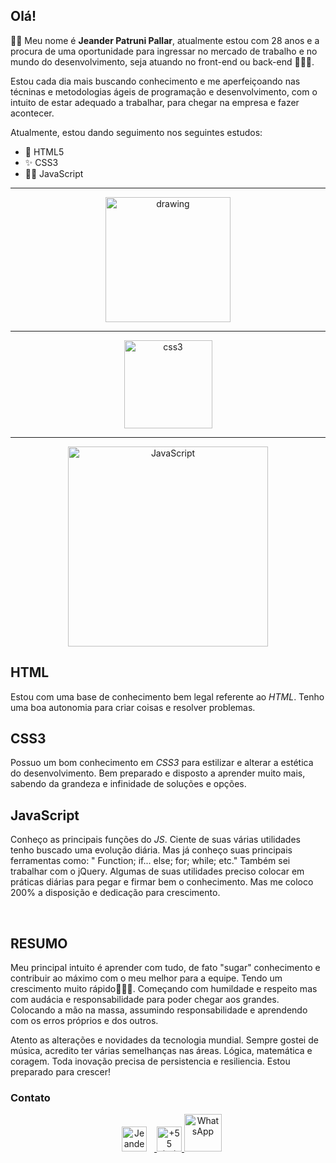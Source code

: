 ## Olá!

👨‍💻 Meu nome é **Jeander Patruni Pallar**, atualmente estou com 28 anos e a procura de uma oportunidade para ingressar no mercado de trabalho e no mundo do desenvolvimento, seja atuando no front-end ou back-end 🚀🚀🚀.

Estou cada dia mais buscando conhecimento e me aperfeiçoando nas técninas e metodologias ágeis de programação e desenvolvimento, com o intuito de estar adequado a trabalhar, para chegar na empresa e fazer acontecer.

Atualmente, estou dando seguimento nos seguintes estudos:

- 🦾 HTML5
- ✨ CSS3
- 🧑‍🚀 JavaScript

<hr/>

<p align="center">
  <img src="https://upload.wikimedia.org/wikipedia/commons/thumb/6/61/HTML5_logo_and_wordmark.svg/1200px-HTML5_logo_and_wordmark.svg.png" alt="drawing" width="200"/><hr>
</p>
<p align="center">
  <img src="https://logodownload.org/wp-content/uploads/2017/04/css-3-logo.png" alt="css3" width="141"/><hr>
</p>
<p align="center"> 
  <img src="https://marcas-logos.net/wp-content/uploads/2020/11/JavaScript-logo.png" alt="JavaScript" width="320"/>
</p>

<h2>HTML</h2>
<p>Estou com uma base de conhecimento bem legal referente ao <i>HTML</i>. 
  Tenho uma boa autonomia para criar coisas e resolver problemas.
</p>

<h2>CSS3</h2>
<p>Possuo um bom conhecimento em <i>CSS3</i> para estilizar e alterar a estética do desenvolvimento. 
  Bem preparado e disposto a aprender muito mais, sabendo da grandeza e infinidade de soluções e opções.
</p>

<h2>JavaScript</h2>
<p>Conheço as principais funções do <i>JS</i>.
  Ciente de suas várias utilidades tenho buscado uma evolução diária. Mas já conheço suas principais ferramentas como: " Function; if... else; for; while; etc."
  Também sei trabalhar com o jQuery.
  Algumas de suas utilidades preciso colocar em práticas diárias para pegar e firmar bem o conhecimento. Mas me coloco 200% a disposição e dedicação para crescimento.
</p>
<br>

<h2>RESUMO</h2>
<p>Meu principal intuito é aprender com tudo, de fato "sugar" conhecimento e contribuir ao máximo com o meu melhor para a equipe. Tendo um crescimento  muito rápido🦾🚀🚀.
  Começando com humildade e respeito mas com audácia e responsabilidade para poder chegar aos grandes. Colocando a mão na massa, assumindo responsabilidade e aprendendo com os erros próprios e dos outros.
</p>
<p>Atento as alterações e novidades da tecnologia mundial. Sempre gostei de música, acredito ter várias semelhanças nas áreas. Lógica, matemática e coragem. 
  Toda inovação precisa de persistencia e resiliencia. Estou preparado para crescer!
</p>
<h3>Contato</h3>
<div align="center">
<a href="mailto:jeander.p.p@gmail.com" target="_blank">
  <img src="https://i.pinimg.com/564x/ee/c9/7f/eec97f7f050b0101897a0028a5bc1106.jpg" width="40" title="Jeander" hspace="12">
</a>


<a href="tel:+55 (41) 9 98899-5887" target="_blank">
  <img src="https://www.ilhacomprida.sp.leg.br/imagens/sitecmic/telefone.png" width="40" title="+55 (41) 9 8899-5887">
</a>
    
<a href="https://wa.me/message/V56OGQEXAG5BA1" target="_blank">
  <img src="https://i.pinimg.com/originals/68/51/2b/68512b9e63c14816b1b2828968066205.png" width="60" title="WhatsApp">
<a>

  </div>
